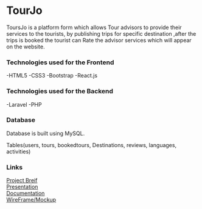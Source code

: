 # TourJo

ToursJo is a platform form which allows Tour advisors to provide their services to the tourists, by publishing trips for specific destination ,after the trips is booked the tourist can Rate the advisor services which will appear on the website.
 

### Technologies used for the Frontend

-HTML5
-CSS3
-Bootstrap
-React.js

### Technologies used for the Backend

-Laravel
-PHP

### Database

Database is built using MySQL.

Tables(users, tours, bookedtours, Destinations, reviews, languages, activities)

### Links

[Project Breif](https://docs.google.com/document/d/12Lr_xTYW56Eu9cBTcCE37YSz4eBFNHp2biDiRqdAARY/edit?usp=sharing) <br />
[Presentation](https://docs.google.com/presentation/d/1JPym5V686m0gt3YHrIze4JOjLzztfBtySqFbtCCtaOk/edit?usp=sharing) <br />
[Documentation](https://docs.google.com/document/d/1eDxUUSKyZJ_qtL35OC_eSo_E4o9Dt6PPGCcYMnpITc8/edit?usp=sharing) <br />
[WireFrame/Mockup](https://www.figma.com/file/2gTWQyAtxwDig1AcJf7ReK/Masterpiece?node-id=0%3A1) <br />


